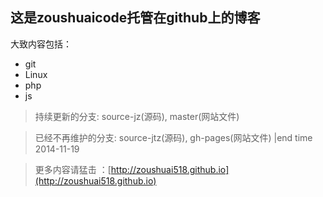 ## 这是zoushuaicode托管在github上的博客  

大致内容包括：  

* git
* Linux
* php
* js

> 持续更新的分支: source-jz(源码), master(网站文件)  

> 已经不再维护的分支: source-jtz(源码), gh-pages(网站文件) |end time 2014-11-19  

> 更多内容请猛击 ：[http://zoushuai518.github.io](http://zoushuai518.github.io)
